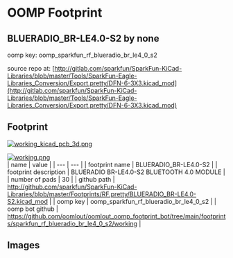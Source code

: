# OOMP Footprint  
## BLUERADIO_BR-LE4.0-S2  by none  
  
oomp key: oomp_sparkfun_rf_blueradio_br_le4_0_s2  
  
source repo at: [http://gitlab.com/sparkfun/SparkFun-KiCad-Libraries/blob/master/Tools/SparkFun-Eagle-Libraries_Conversion/Export.pretty/DFN-6-3X3.kicad_mod](http://gitlab.com/sparkfun/SparkFun-KiCad-Libraries/blob/master/Tools/SparkFun-Eagle-Libraries_Conversion/Export.pretty/DFN-6-3X3.kicad_mod)  
## Footprint  
  
[![working_kicad_pcb_3d.png](working_kicad_pcb_3d_600.png)](working_kicad_pcb_3d.png)  
  
[![working.png](working_600.png)](working.png)  
| name | value | 
| --- | --- | 
| footprint name | BLUERADIO_BR-LE4.0-S2 | 
| footprint description | BLUERADIO BR-LE4.0-S2 BLUETOOTH 4.0 MODULE | 
| number of pads | 30 | 
| github path | http://github.com/sparkfun/SparkFun-KiCad-Libraries/blob/master/Footprints/RF.pretty/BLUERADIO_BR-LE4.0-S2.kicad_mod | 
| oomp key | oomp_sparkfun_rf_blueradio_br_le4_0_s2 | 
| oomp bot github | https://github.com/oomlout/oomlout_oomp_footprint_bot/tree/main/footprints/sparkfun_rf_blueradio_br_le4_0_s2/working | 
## Images  

